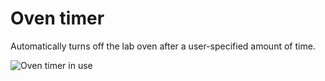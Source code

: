 # Oven timer

Automatically turns off the lab oven after a user-specified amount of time.

![Oven timer in use](oven.png)
